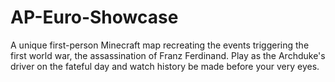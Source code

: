 # AP-Euro-Showcase

A unique first-person Minecraft map recreating the events triggering the first world war, the assassination of Franz Ferdinand. Play as the Archduke's driver on the fateful day and watch history be made before your very eyes.
